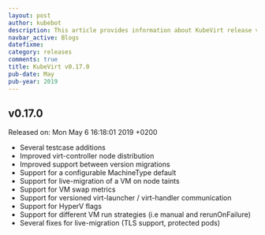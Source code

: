 ```yaml
---
layout: post
author: kubebot
description: This article provides information about KubeVirt release v0.17.0 changes
navbar_active: Blogs
datefixme:
category: releases
comments: true
title: KubeVirt v0.17.0
pub-date: May
pub-year: 2019
---
```



## v0.17.0

Released on: Mon May 6 16:18:01 2019 +0200

- Several testcase additions
- Improved virt-controller node distribution
- Improved support between version migrations
- Support for a configurable MachineType default
- Support for live-migration of a VM on node taints
- Support for VM swap metrics
- Support for versioned virt-launcher / virt-handler communication
- Support for HyperV flags
- Support for different VM run strategies (i.e manual and rerunOnFailure)
- Several fixes for live-migration (TLS support, protected pods)
